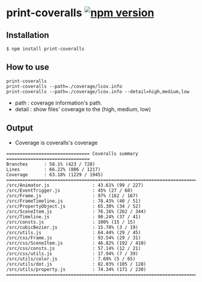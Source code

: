 # print-coveralls [![npm version](https://badge.fury.io/js/print-coveralls.svg)](https://badge.fury.io/js/print-coveralls)


## Installation
```
$ npm install print-coveralls
```

## How to use
```
print-coveralls
print-coveralls --path=./coverage/lcov.info
print-coveralls --path=./coverage/lcov.info --detail=high,medium,low
```

* path : coverage information's path.
* detail : show files' coverage to the (high, medium, low)

## Output
* Coverage is coveralls's coverage
```
=============================== Coveralls summary ===============================
Branches      : 58.1% (423 / 728)
Lines         : 66.22% (806 / 1217)
Coverage      : 63.18% (1229 / 1945)
================================================================================
/src/Animator.js                : 43.61% (99 / 227)
/src/EventTrigger.js            : 45% (27 / 60)
/src/Frame.js                   : 97% (162 / 167)
/src/FrameTimeline.js           : 78.43% (40 / 51)
/src/PropertyObject.js          : 65.38% (34 / 52)
/src/SceneItem.js               : 76.16% (262 / 344)
/src/Timeline.js                : 90.24% (37 / 41)
/src/consts.js                  : 100% (15 / 15)
/src/cubicBezier.js             : 15.78% (3 / 19)
/src/utils.js                   : 64.44% (29 / 45)
/src/css/Frame.js               : 93.54% (29 / 31)
/src/css/SceneItem.js           : 46.82% (192 / 410)
/src/css/consts.js              : 57.14% (12 / 21)
/src/css/utils.js               : 17.94% (7 / 39)
/src/utils/color.js             : 7.69% (5 / 65)
/src/utils/dot.js               : 82.03% (105 / 128)
/src/utils/property.js          : 74.34% (171 / 230)
================================================================================
```
